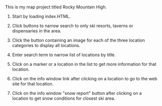  This is my map project titled Rocky Mountain High.

1. Start by loading index.HTML.

2. Click buttons to narrow search to only ski resorts, taverns or dispensaries in the area.

3. Click the button containing an image for each of the three location categories to display all locations.

4. Enter search term to narrow list of locations by title.

5. Click on a marker or a location in the list to get more information for that location.

6. Click on the info window link after clicking on a location to go to the web site for that location.

7. Click on the info window "snow report" button after clicking on a location to get snow conditions for closest ski area.
